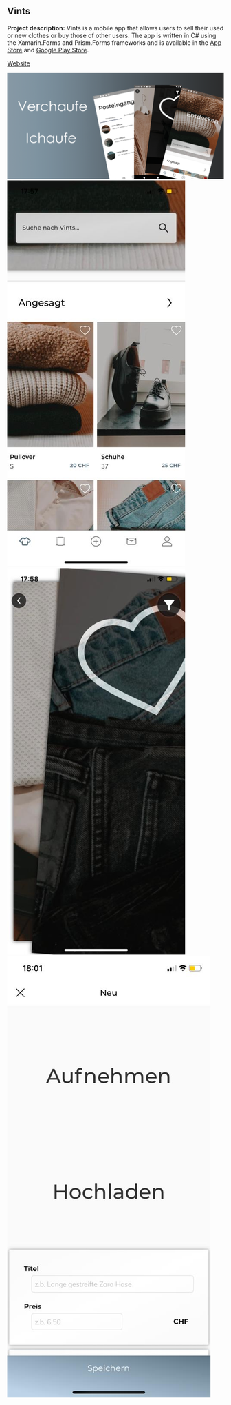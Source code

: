## Vints

**Project description:** Vints is a mobile app that allows users to sell their used or new clothes or buy those of other users. The app is written in C# using the Xamarin.Forms and Prism.Forms frameworks and is available in the [App Store](https://apps.apple.com/ch/app/vints/id1543174411) and [Google Play Store](https://play.google.com/store/apps/details?id=com).

[Website](https://www.vints.ch)

<img src="images/GooglePlayStoreBanner.png?raw=true"/>
<img src="images/Vints1.jpeg?raw=true"/>
<img src="images/Vints2.jpeg?raw=true"/>
<img src="images/Vints3.jpeg?raw=true"/>
